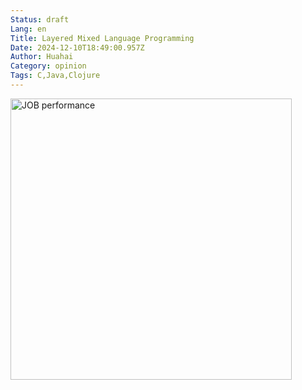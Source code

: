 ```yaml
---
Status: draft
Lang: en
Title: Layered Mixed Language Programming
Date: 2024-12-10T18:49:00.957Z
Author: Huahai
Category: opinion
Tags: C,Java,Clojure
---
```


<img src="/images/job-means.png" alt="JOB performance" width="450"/>
